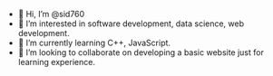 - 👋 Hi, I’m @sid760
- 👀 I’m interested in software development, data science, web development.
- 🌱 I’m currently learning C++, JavaScript.
- 💞️ I’m looking to collaborate on developing a basic website just for learning experience.
<!---
sid760/sid760 is a ✨ special ✨ repository because its `README.md` (this file) appears on your GitHub profile.
You can click the Preview link to take a look at your changes.
--->
